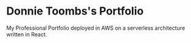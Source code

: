 # Donnie Toombs's Portfolio
My Professional Portfolio deployed in AWS on a serverless architecture written in React.
    
